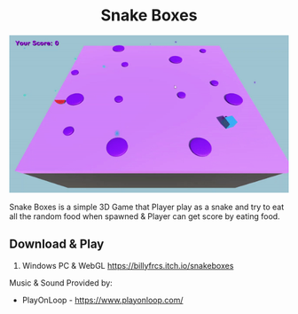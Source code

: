<h1 align="center">Snake Boxes</h1>

![](https://github.com/BillyFrcs/SnakeBoxes/blob/main/Assets/Gif/snake.gif)

Snake Boxes is a simple 3D Game that Player play as a snake and try to eat all the random food when spawned & Player can get score by eating food.

## Download & Play

1. Windows PC & WebGL https://billyfrcs.itch.io/snakeboxes

Music & Sound Provided by:

 - PlayOnLoop - https://www.playonloop.com/
